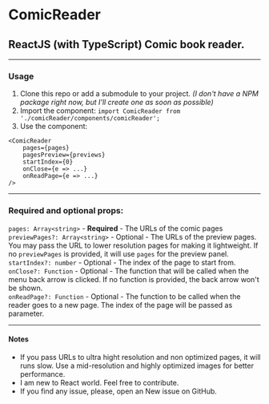 # ComicReader
## ReactJS (with TypeScript) Comic book reader.   
<hr>

### Usage
1. Clone this repo or add a submodule to your project. *(I don't have a NPM package right now, but I'll create one as soon as possible)*  
2. Import the component:
`import ComicReader from './comicReader/components/comicReader';`  
3. Use the component:
```
<ComicReader 
    pages={pages}
    pagesPreview={previews} 
    startIndex={0} 
    onClose={e => ...}
    onReadPage={e => ...}
/>
```
<hr>

### Required and optional props:
`pages: Array<string>` - **Required** - The URLs of the comic pages  
`previewPages?: Array<string>` - Optional - The URLs of the preview pages. You may pass the URL to lower resolution pages for making it lightweight. If no `previewPages` is provided, it will use `pages` for the preview panel.  
`startIndex?: number` - Optional - The index of the page to start from.  
`onClose?: Function` - Optional - The function that will be called when the menu back arrow is clicked. If no function is provided, the back arrow won't be shown.  
`onReadPage?: Function` - Optional - The function to be called when the reader goes to a new page. The index of the page will be passed as parameter.  
<hr>

#### Notes  
* If you pass URLs to ultra hight resolution and non optimized pages, it will runs slow. Use a mid-resolution and highly optimized images for better performance.   
* I am new to React world. Feel free to contribute.  
* If you find any issue, please, open an New issue on GitHub.